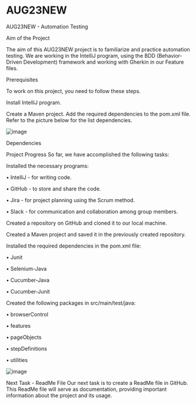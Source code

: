 # AUG23NEW

AUG23NEW - Automation Testing

Aim of the Project

The aim of this AUG23NEW project is to familiarize and practice automation testing. We are working in the IntelliJ program, using the BDD (Behavior-Driven Development) framework and working with Gherkin in our Feature files.

Prerequisites

To work on this project, you need to follow these steps.

Install IntelliJ program.

Create a Maven project. Add the required dependencies to the pom.xml file. Refer to the picture below for the list dependencies.

![image](https://github.com/nisha-patel26/AUG23NEW/assets/141358084/7b5fd8bc-2f2a-48f8-be70-8aeb63882c96)

Dependencies

Project Progress So far, we have accomplished the following tasks:

Installed the necessary programs:

• IntelliJ - for writing code.

• GitHub - to store and share the code.

• Jira - for project planning using the Scrum method.

• Slack - for communication and collaboration among group members.

Created a repository on GitHub and cloned it to our local machine.

Created a Maven project and saved it in the previously created repository.

Installed the required dependencies in the pom.xml file:

• Junit

• Selenium-Java

• Cucumber-Java

• Cucumber-Junit

Created the following packages in src/main/test/java:

• browserControl

• features

• pageObjects

• stepDefinitions

• utilities

![image](https://github.com/nisha-patel26/AUG23NEW/assets/141358084/64dede21-765e-46ef-a3bd-7b9a66ce8a4c)


Next Task - ReadMe File Our next task is to create a ReadMe file in GitHub. This ReadMe file will serve as documentation, providing important information about the project and its usage.
